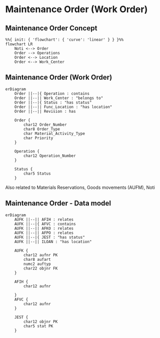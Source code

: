 # Maintenance Order (Work Order) 
## Maintenance Order Concept 
<!--Simplified conceptual Model -->
```mermaid
%%{ init: { 'flowchart': { 'curve': 'linear' } } }%%
flowchart LR
    Noti <--> Order
    Order --> Operations
    Order <--> Location
    Order <--> Work_Center
```

## Maintenance Order (Work Order) 
<!--Data Model -->
```mermaid
erDiagram
    Order ||--|{ Operation : contains
    Order ||--|| Work_Center : "belongs to"
    Order ||--|{ Status : "has status"
    Order ||--|| Func_Location : "has location"
    Order ||--|| Revision : has
    
    Order {
        char12 Order_Number
        char8 Order_Type
        char Material_Activity_Type
        char Priority
    }
 
    Operation {
        char12 Operation_Number
    }
    
    Status {
        char5 Status
    }

```  
Also related to Materials Reservations, Goods movements (AUFM), Noti

## Maintenance Order - Data model
<!--Technical Data Model -->
```mermaid
erDiagram
    AUFK ||--|| AFIH : relates
    AUFK ||--|{ AFVC : contains
    AUFK ||--|| AFKO : relates
    AUFK ||--|| AFPO : relates
    AUFK ||--|{ JEST : "has status"
    AUFK ||--|| ILOAN : "has location"
    
    AUFK {
        char12 aufnr PK
        char8 aufart
        numc2 auftyp
        char22 objnr FK
    }
 
    AFIH {
        char12 aufnr
        
    }
    AFVC {
        char12 aufnr
    }
    
    JEST {
        char12 objnr PK
        char5 stat PK
    }

```  

